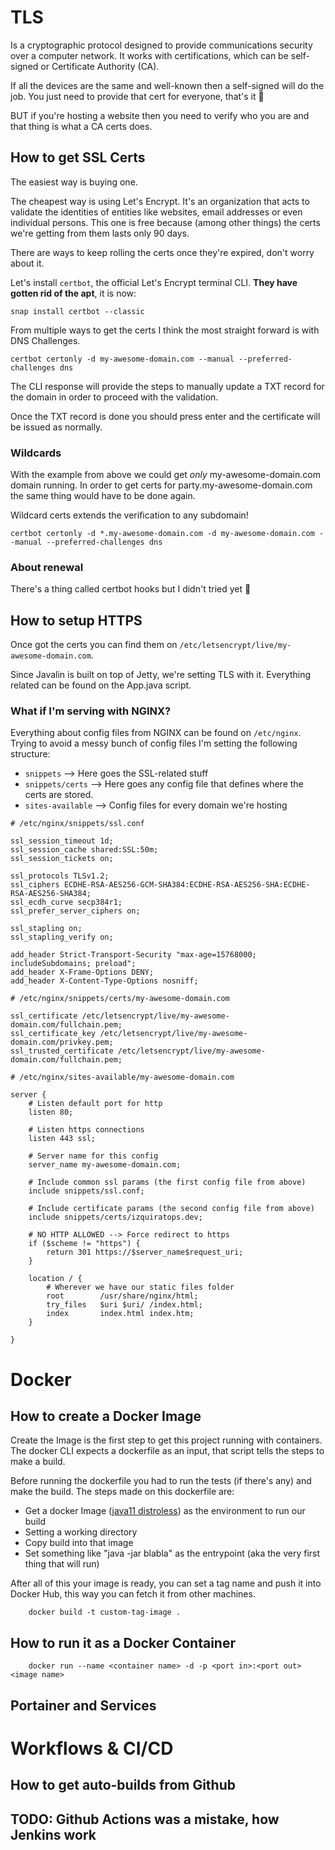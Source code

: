 # TLS

Is a cryptographic protocol designed to provide communications security over a computer network. 
It works with certifications, which can be self-signed or Certificate Authority (CA).

If all the devices are the same and well-known then a self-signed will do the job. You just need
to provide that cert for everyone, that's it 👏

BUT if you're hosting a website then you need to verify who you are and that thing is what a CA certs does.

## How to get SSL Certs
The easiest way is buying one.

The cheapest way is using Let's Encrypt. It's an organization that acts to validate the identities
of entities like websites, email addresses or even individual persons. This one is free because
(among other things) the certs we're getting from them lasts only 90 days.

There are ways to keep rolling the certs once they're expired, don't worry about it.

Let's install `certbot`, the official Let's Encrypt terminal CLI. **They have gotten rid of the apt**,
it is now:

```
snap install certbot --classic
```

From multiple ways to get the certs I think the most straight forward is with DNS Challenges.

```
certbot certonly -d my-awesome-domain.com --manual --preferred-challenges dns
```

The CLI response will provide the steps to manually update a TXT record for the domain in order
to proceed with the validation.

Once the TXT record is done you should press enter and the certificate will be issued as normally.

### Wildcards

With the example from above we could get *only* my-awesome-domain.com domain running.
In order to get certs for party.my-awesome-domain.com the same thing would have to be done again.

Wildcard certs extends the verification to any subdomain!
```
certbot certonly -d *.my-awesome-domain.com -d my-awesome-domain.com --manual --preferred-challenges dns
```

### About renewal

There's a thing called certbot hooks but I didn't tried yet 🥺

## How to setup HTTPS

Once got the certs you can find them on `/etc/letsencrypt/live/my-awesome-domain.com`.

Since Javalin is built on top of Jetty, we're setting TLS with it. Everything related can be found
on the App.java script.

### What if I'm serving with NGINX?

Everything about config files from NGINX can be found on `/etc/nginx`.
Trying to avoid a messy bunch of config files I'm setting the following structure:
- `snippets` --> Here goes the SSL-related stuff
- `snippets/certs` --> Here goes any config file that defines where the certs are stored.
- `sites-available` --> Config files for every domain we're hosting

```
# /etc/nginx/snippets/ssl.conf

ssl_session_timeout 1d;
ssl_session_cache shared:SSL:50m;
ssl_session_tickets on;

ssl_protocols TLSv1.2;
ssl_ciphers ECDHE-RSA-AES256-GCM-SHA384:ECDHE-RSA-AES256-SHA:ECDHE-RSA-AES256-SHA384;
ssl_ecdh_curve secp384r1;
ssl_prefer_server_ciphers on;

ssl_stapling on;
ssl_stapling_verify on;

add_header Strict-Transport-Security "max-age=15768000; includeSubdomains; preload";
add_header X-Frame-Options DENY;
add_header X-Content-Type-Options nosniff;
```

```
# /etc/nginx/snippets/certs/my-awesome-domain.com

ssl_certificate /etc/letsencrypt/live/my-awesome-domain.com/fullchain.pem;
ssl_certificate_key /etc/letsencrypt/live/my-awesome-domain.com/privkey.pem;
ssl_trusted_certificate /etc/letsencrypt/live/my-awesome-domain.com/fullchain.pem;
```

```
# /etc/nginx/sites-available/my-awesome-domain.com

server {
    # Listen default port for http
    listen 80;

    # Listen https connections
    listen 443 ssl;

    # Server name for this config
    server_name my-awesome-domain.com;

    # Include common ssl params (the first config file from above)
    include snippets/ssl.conf;

    # Include certificate params (the second config file from above)
    include snippets/certs/izquiratops.dev;

    # NO HTTP ALLOWED --> Force redirect to https
    if ($scheme != "https") {
        return 301 https://$server_name$request_uri;
    }

    location / {
        # Wherever we have our static files folder
        root        /usr/share/nginx/html;
        try_files   $uri $uri/ /index.html;
        index       index.html index.htm;
    }

}
```

# Docker

## How to create a Docker Image
Create the Image is the first step to get this project running with containers.
The docker CLI expects a dockerfile as an input, that script tells the steps to make a build.

Before running the dockerfile you had to run the tests (if there's any) and make the build.
The steps made on this dockerfile are:
- Get a docker Image ([java11 distroless](https://github.com/GoogleContainerTools/distroless))
as the environment to run our build
- Setting a working directory
- Copy build into that image
- Set something like "java -jar blabla" as the entrypoint (aka the very first thing that will run)

After all of this your image is ready, you can set a tag name and push it into Docker Hub,
this way you can fetch it from other machines.
```
    docker build -t custom-tag-image .
```

## How to run it as a Docker Container
```
    docker run --name <container name> -d -p <port in>:<port out> <image name>
```

## Portainer and Services

# Workflows & CI/CD

## How to get auto-builds from Github

## TODO: Github Actions was a mistake, how Jenkins work
